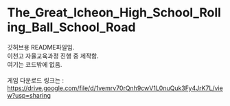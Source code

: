# The_Great_Icheon_High_School_Rolling_Ball_School_Road

깃허브용 README파일임.\
이천고 자율교육과정 진행 중 제작함.\
여기는 코드밖에 없음.\
\
게임 다운로드 링크는 : https://drive.google.com/file/d/1vemrv70rQnh9cwV1L0nuQuk3Fy4JrK7L/view?usp=sharing
